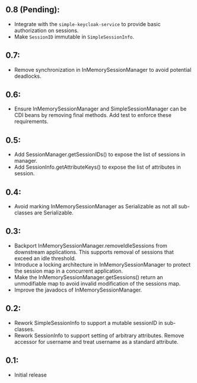 ## 0.8 (Pending):
* Integrate with the `simple-keycloak-service` to provide basic authorization on sessions.
* Make `SessionID` immutable in `SimpleSessionInfo`.

## 0.7:
* Remove synchronization in InMemorySessionManager to avoid potential deadlocks.

## 0.6:
* Ensure InMemorySessionManager and SimpleSessionManager can be CDI beans by removing final methods.
  Add test to enforce these requirements.

## 0.5:
* Add SessionManager.getSessionIDs() to expose the list of sessions in manager.
* Add SessionInfo.getAttributeKeys() to expose the list of attributes in session.

## 0.4:
* Avoid marking InMemorySessionManager as Serializable as not all sub-classes are Serializable.

## 0.3:
* Backport InMemorySessionManager.removeIdleSessions from downstream applications. This supports removal
  of sessions that exceed an idle threshold.
* Introduce a locking architecture in InMemorySessionManager to protect the session map in a concurrent
  application.
* Make the InMemorySessionManager.getSessions() return an unmodifiable map to avoid invalid modification
  of the sessions map.
* Improve the javadocs of InMemorySessionManager.

## 0.2:
* Rework SimpleSessionInfo to support a mutable sessionID in sub-classes.
* Rework SessionInfo to support setting of arbitrary attributes. Remove accessor for username and treat
  username as a standard attribute.

## 0.1:

* Initial release
